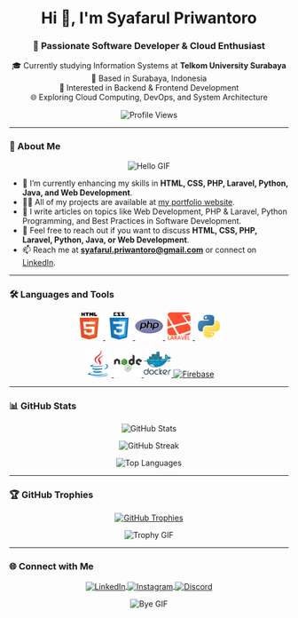 <h1 align="center">Hi 👋, I'm Syafarul Priwantoro</h1>
<h3 align="center">🚀 Passionate Software Developer & Cloud Enthusiast</h3>

<p align="center">
  🎓 Currently studying Information Systems at <strong>Telkom University Surabaya</strong><br>
  📍 Based in Surabaya, Indonesia<br>
  💼 Interested in Backend & Frontend Development<br>
  🌐 Exploring Cloud Computing, DevOps, and System Architecture
</p>

<p align="center">
  <img src="https://komarev.com/ghpvc/?username=farul1&label=Profile%20views&color=0e75b6&style=flat" alt="Profile Views" />
</p>

---

### 🔭 About Me

<p align="center">
  <img src="https://media.giphy.com/media/26FPnsRww2F68D6By/giphy.gif" width="200" alt="Hello GIF"/>
</p>

- 🌱 I’m currently enhancing my skills in **HTML, CSS, PHP, Laravel, Python, Java, and Web Development**.
- 👨‍💻 All of my projects are available at [my portfolio website](https://syafarulpriwantoro.web.app/).
- 📝 I write articles on topics like Web Development, PHP & Laravel, Python Programming, and Best Practices in Software Development.
- 💬 Feel free to reach out if you want to discuss **HTML, CSS, PHP, Laravel, Python, Java, or Web Development**.
- 📫 Reach me at **syafarul.priwantoro@gmail.com** or connect on [LinkedIn](https://www.linkedin.com/in/syafarul-priwantoro-036039197/).

---

### 🛠️ Languages and Tools

<p align="center"> 
  <a href="https://www.w3.org/html/" target="_blank"> <img src="https://raw.githubusercontent.com/devicons/devicon/master/icons/html5/html5-original-wordmark.svg" alt="HTML5" width="50" height="50"/> </a> 
  <a href="https://www.w3schools.com/css/" target="_blank"> <img src="https://raw.githubusercontent.com/devicons/devicon/master/icons/css3/css3-original-wordmark.svg" alt="CSS3" width="50" height="50"/> </a> 
  <a href="https://www.php.net" target="_blank"> <img src="https://raw.githubusercontent.com/devicons/devicon/master/icons/php/php-original.svg" alt="PHP" width="50" height="50"/> </a>
  <a href="https://laravel.com/" target="_blank"> <img src="https://raw.githubusercontent.com/devicons/devicon/master/icons/laravel/laravel-plain-wordmark.svg" alt="Laravel" width="50" height="50"/> </a> 
  <a href="https://www.python.org" target="_blank"> <img src="https://raw.githubusercontent.com/devicons/devicon/master/icons/python/python-original.svg" alt="Python" width="50" height="50"/> </a> 
</p>

<p align="center">
  <a href="https://www.java.com" target="_blank"> <img src="https://raw.githubusercontent.com/devicons/devicon/master/icons/java/java-original.svg" alt="Java" width="50" height="50"/> </a> 
  <a href="https://nodejs.org" target="_blank"> <img src="https://raw.githubusercontent.com/devicons/devicon/master/icons/nodejs/nodejs-original-wordmark.svg" alt="Node.js" width="50" height="50"/> </a>
  <a href="https://www.docker.com/" target="_blank"> <img src="https://raw.githubusercontent.com/devicons/devicon/master/icons/docker/docker-original-wordmark.svg" alt="Docker" width="50" height="50"/> </a> 
  <a href="https://firebase.google.com/" target="_blank"> <img src="https://www.vectorlogo.zone/logos/firebase/firebase-icon.svg" alt="Firebase" width="50" height="50"/> </a> 
</p>

---

### 📊 GitHub Stats

<p align="center">
  <img src="https://github-readme-stats.vercel.app/api?username=farul1&show_icons=true&locale=en" alt="GitHub Stats" />
</p>

<p align="center">
  <img src="https://github-readme-streak-stats.herokuapp.com/?user=farul1&" alt="GitHub Streak" />
</p>

<p align="center">
  <img src="https://github-readme-stats.vercel.app/api/top-langs?username=farul1&show_icons=true&locale=en&layout=compact" alt="Top Languages" />
</p>

---

### 🏆 GitHub Trophies

<p align="center"> 
  <a href="https://github.com/ryo-ma/github-profile-trophy">
    <img src="https://github-profile-trophy.vercel.app/?username=farul1" alt="GitHub Trophies" />
  </a> 
</p>

<p align="center">
  <img src="https://media.giphy.com/media/Y4ak9Ki2GZCbJxAnJD/giphy.gif" width="200" alt="Trophy GIF"/>
</p>

---

### 🌐 Connect with Me

<p align="center">
  <a href="https://www.linkedin.com/in/syafarul-priwantoro-036039197/" target="blank">
    <img align="center" src="https://raw.githubusercontent.com/rahuldkjain/github-profile-readme-generator/master/src/images/icons/Social/linked-in-alt.svg" alt="LinkedIn" height="30" width="40" />
  </a>
  <a href="https://instagram.com/syafarul__" target="blank">
    <img align="center" src="https://raw.githubusercontent.com/rahuldkjain/github-profile-readme-generator/master/src/images/icons/Social/instagram.svg" alt="Instagram" height="30" width="40" />
  </a>
  <a href="https://discord.gg/U3K6jFWG" target="blank">
    <img align="center" src="https://raw.githubusercontent.com/rahuldkjain/github-profile-readme-generator/master/src/images/icons/Social/discord.svg" alt="Discord" height="30" width="40" />
  </a>
</p>

<p align="center">
  <img src="https://media.giphy.com/media/1yld7nW3oQ6JzXycj9/giphy.gif" width="200" alt="Bye GIF"/>
</p>
